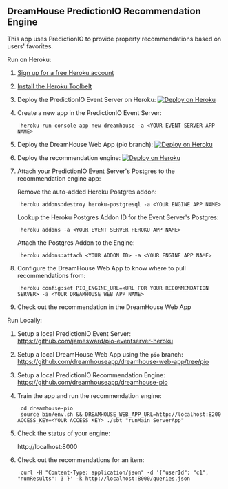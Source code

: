 DreamHouse PredictionIO Recommendation Engine
---------------------------------------------

This app uses PredictionIO to provide property recommendations based on users' favorites.

Run on Heroku:

1. [Sign up for a free Heroku account](https://heroku.com/signup)
1. [Install the Heroku Toolbelt](https://toolbelt.heroku.com)
1. Deploy the PredictionIO Event Server on Heroku: [![Deploy on Heroku](https://www.herokucdn.com/deploy/button.png)](https://heroku.com/deploy?template=https://github.com/jamesward/pio-eventserver-heroku)
1. Create a new app in the PredictionIO Event Server:

        heroku run console app new dreamhouse -a <YOUR EVENT SERVER APP NAME>

1. Deploy the DreamHouse Web App (pio branch): [![Deploy on Heroku](https://www.herokucdn.com/deploy/button.png)](https://heroku.com/deploy?template=https://github.com/dreamhouseapp/dreamhouse-web-app/tree/pio)
1. Deploy the recommendation engine: [![Deploy on Heroku](https://www.herokucdn.com/deploy/button.svg)](https://heroku.com/deploy?template=https://github.com/dreamhouseapp/dreamhouse-pio)
1. Attach your PredictionIO Event Server's Postgres to the recommendation engine app:

    Remove the auto-added Heroku Postgres addon:

        heroku addons:destroy heroku-postgresql -a <YOUR ENGINE APP NAME>

    Lookup the Heroku Postgres Addon ID for the Event Server's Postgres:
    
        heroku addons -a <YOUR EVENT SERVER HEROKU APP NAME>

    Attach the Postgres Addon to the Engine:
    
        heroku addons:attach <YOUR ADDON ID> -a <YOUR ENGINE APP NAME>

1. Configure the DreamHouse Web App to know where to pull recommendations from:

        heroku config:set PIO_ENGINE_URL=<URL FOR YOUR RECOMMENDATION SERVER> -a <YOUR DREAMHOUSE WEB APP NAME>

1. Check out the recommendation in the DreamHouse Web App


Run Locally:

1. Setup a local PredictionIO Event Server: https://github.com/jamesward/pio-eventserver-heroku
1. Setup a local DreamHouse Web App using the `pio` branch: https://github.com/dreamhouseapp/dreamhouse-web-app/tree/pio
1. Setup a local PredictionIO Recommendation Engine: https://github.com/dreamhouseapp/dreamhouse-pio
1. Train the app and run the recommendation engine:

        cd dreamhouse-pio
        source bin/env.sh && DREAMHOUSE_WEB_APP_URL=http://localhost:8200 ACCESS_KEY=<YOUR ACCESS KEY> ./sbt "runMain ServerApp"

1. Check the status of your engine:

    http://localhost:8000

1. Check out the recommendations for an item:

        curl -H "Content-Type: application/json" -d '{"userId": "c1", "numResults": 3 }' -k http://localhost:8000/queries.json

